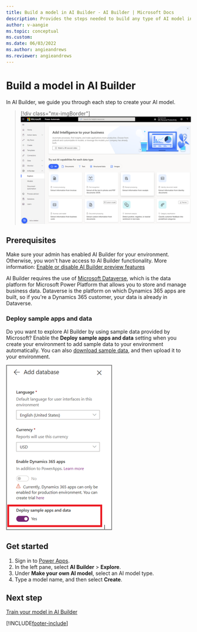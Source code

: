 ```yaml
---
title: Build a model in AI Builder - AI Builder | Microsoft Docs
description: Provides the steps needed to build any type of AI model in AI Builder. This topic will get you started. 
author: v-aangie
ms.topic: conceptual
ms.custom: 
ms.date: 06/03/2022
ms.author: angieandrews
ms.reviewer: angieandrews
---
```


# Build a model in AI Builder

In AI Builder, we guide you through each step to create your AI model.

> [!div class="mx-imgBorder"]
> ![Screenshot of the Build a model screen.](media/ai-builder-home.png "Build a model screen")

## Prerequisites

Make sure your admin has enabled AI Builder for your environment. Otherwise, you won't have access to AI Builder functionality. More information: [Enable or disable AI Builder preview features](administer.md#enable-or-disable-ai-builder-preview-features)

AI Builder requires the use of [Microsoft Dataverse](/powerapps/maker/common-data-service/data-platform-intro), which is the data platform for Microsoft Power Platform that allows you to store and manage business data. Dataverse is the platform on which Dynamics 365 apps are built, so if you're a Dynamics 365 customer, your data is already in Dataverse.

### Deploy sample apps and data

Do you want to explore AI Builder by using sample data provided by Microsoft? Enable the **Deploy sample apps and data** setting when you create your environment to add sample data to your environment automatically. You can also [download sample data](samples.md), and then upload it to your environment.

![Deploy samples setting.](media/deploy-samples-setting.png "Deploy samples setting")

## Get started

1. Sign in to [Power Apps](https://make.powerapps.com).
2. In the left pane, select **AI Builder** > **Explore**.
3. Under **Make your own AI model**, select an AI model type.
4. Type a model name, and then select **Create**.

## Next step

[Train your model in AI Builder](train-model.md)


[!INCLUDE[footer-include](includes/footer-banner.md)]
